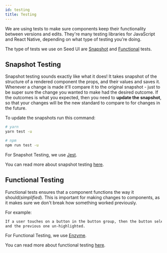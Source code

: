 ```yaml
---
id: testing
title: Testing
---
```


We are using tests to make sure components keep their functionality between versions and edits.
They're many testing libraries for JavaScript and React Native, depending on what type of testing you're doing.

The type of tests we use on Seed UI are [Snapshot](#snapshot-testing)
and [Functional](#functional-testing) tests.

## Snapshot Testing

Snapshot testing sounds exactly like what it does! It takes snapshot of the structure of a rendered
component the props, and their values and saves it. Whenever a change is made it'll compare it to the original snapshot -
just to be super sure the change you wanted to make had the desired outcome.
If the outcomes is what you expected, then you need to **update the snapshot**, so that your changes will be the new
standard to compare to for changes in the future.

To update the snapshots run this command:

```bash
# yarn
yarn test -u

# npm
npm run test -u
```

For Snapshot Testing, we use [Jest](https://jestjs.io/).

You can read more about snapshot testing [here](https://jestjs.io/docs/en/snapshot-testing.html).

## Functional Testing

Functional tests ensures that a component functions the way it should(_simplified_). This is important
for making changes to components, as it makes sure we don't break how something worked previously.

For example:

```md
If a user touches on a button in the button group, then the button selected should be highlighted
and the previous one un-highlighted.
```

For Functional Testing, we use [Enzyme](http://airbnb.io/enzyme/).

You can read more about functional testing [here](https://www.guru99.com/functional-testing.html).
